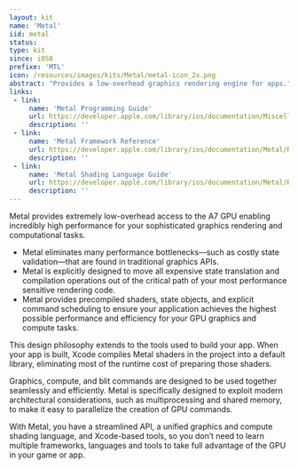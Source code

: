 ```yaml
---
layout: kit
name: 'Metal'
iid: metal
status: 
type: kit
since: iOS8
prefixe: 'MTL'
icon: /resources/images/kits/Metal/metal-icon_2x.png
abstract: "Provides a low-overhead graphics rendering engine for apps."
links:
 - link:
     name: 'Metal Programming Guide'
     url: https://developer.apple.com/library/ios/documentation/Miscellaneous/Conceptual/MetalProgrammingGuide/Introduction/Introduction.html
     description: ''
 - link:
     name: 'Metal Framework Reference'
     url: https://developer.apple.com/library/ios/documentation/Metal/Reference/MetalFrameworkReference/index.html
     description: ''
 - link:
     name: 'Metal Shading Language Guide'
     url: https://developer.apple.com/library/ios/documentation/Metal/Reference/MetalShadingLanguageGuide/Introduction/Introduction.html
     description: ''
---
```


Metal provides extremely low-overhead access to the A7 GPU enabling incredibly high performance for your sophisticated graphics rendering and computational tasks. 

* Metal eliminates many performance bottlenecks—such as costly state validation—that are found in traditional graphics APIs. 
* Metal is explicitly designed to move all expensive state translation and compilation operations out of the critical path of your most performance sensitive rendering code. 
* Metal provides precompiled shaders, state objects, and explicit command scheduling to ensure your application achieves the highest possible performance and efficiency for your GPU graphics and compute tasks. 

This design philosophy extends to the tools used to build your app. When your app is built, Xcode compiles Metal shaders in the project into a default library, eliminating most of the runtime cost of preparing those shaders.

Graphics, compute, and blit commands are designed to be used together seamlessly and efficiently. Metal is specifically designed to exploit modern architectural considerations, such as multiprocessing and shared memory, to make it easy to parallelize the creation of GPU commands.

With Metal, you have a streamlined API, a unified graphics and compute shading language, and Xcode-based tools, so you don’t need to learn multiple frameworks, languages and tools to take full advantage of the GPU in your game or app.
